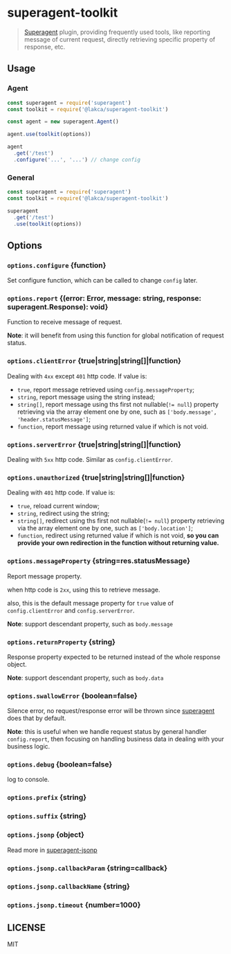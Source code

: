 # superagent-toolkit

> [Superagent][superagent] plugin, providing frequently used tools, like reporting message of current request, directly retrieving specific property of response, etc.

## Usage

### Agent
```js
const superagent = require('superagent')
const toolkit = require('@lakca/superagent-toolkit')

const agent = new superagent.Agent()

agent.use(toolkit(options))

agent
  .get('/test')
  .configure('...', '...') // change config
```

### General
```js
const superagent = require('superagent')
const toolkit = require('@lakca/superagent-toolkit')

superagent
  .get('/test')
  .use(toolkit(options))
```

## Options

### `options.configure` {function}

Set configure function, which can be called to change `config` later.

### `options.report` {(error: Error, message: string, response: superagent.Response): void}

Function to receive message of request.

**Note**: it will benefit from using this function for global notification of request status.

### `options.clientError` {true|string|string[]|function}

Dealing with `4xx` except `401` http code. If value is:

- `true`, report message retrieved using `config.messageProperty`;
- `string`, report message using the string instead;
- `string[]`, report message using ths first not nullable(`!= null`) property retrieving via the array element one by one, such as `['body.message', 'header.statusMessage']`;
- `function`, report message using returned value if which is not void.

### `options.serverError` {true|string|string[]|function}

Dealing with `5xx` http code. Similar as `config.clientError`.

### `options.unauthorized` {true|string|string[]|function}

Dealing with `401` http code. If value is:

- `true`, reload current window;
- `string`, redirect using the string;
- `string[]`, redirect using ths first not nullable(`!= null`) property retrieving via the array element one by one, such as `['body.location']`;
- `function`, redirect using returned value if which is not void, **so you can provide your own redirection in the function without returning value.**

### `options.messageProperty` {string=res.statusMessage}

Report message property.

when http code is `2xx`, using this to retrieve message.

also, this is the default message property for `true` value of `config.clientError` and `config.serverError`.

**Note**: support descendant property, such as `body.message`

### `options.returnProperty` {string}

Response property expected to be returned instead of the whole response object.

**Note**: support descendant property, such as `body.data`

### `options.swallowError` {boolean=false}

Silence error, no request/response error will be thrown since [superagent][superagent] does that by default.

**Note**: this is useful when we handle request status by general handler `config.report`, then focusing on handling business data in dealing with your business logic.

### `options.debug` {boolean=false}

log to console.

### `options.prefix` {string}

### `options.suffix` {string}

### `options.jsonp` {object}

Read more in [superagent-jsonp][jsonp]

### `options.jsonp.callbackParam` {string=callback}

### `options.jsonp.callbackName` {string}

### `options.jsonp.timeout` {number=1000}

## LICENSE

MIT

[superagent]: https://github.com/visionmedia/superagent
[jsonp]: https://github.com/lamp/superagent-jsonp
